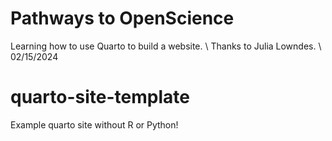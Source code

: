 # Pathways to OpenScience
Learning how to use Quarto to build a website. \\
Thanks to Julia Lowndes. \\
02/15/2024  

# quarto-site-template
Example quarto site without R or Python!

